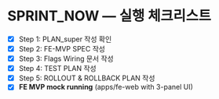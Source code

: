 # SPRINT_NOW — 실행 체크리스트
- [x] Step 1: PLAN_super 작성 확인
- [x] Step 2: FE-MVP SPEC 작성
- [x] Step 3: Flags Wiring 문서 작성
- [x] Step 4: TEST PLAN 작성
- [x] Step 5: ROLLOUT & ROLLBACK PLAN 작성
- [x] **FE MVP mock running** (apps/fe-web with 3-panel UI)